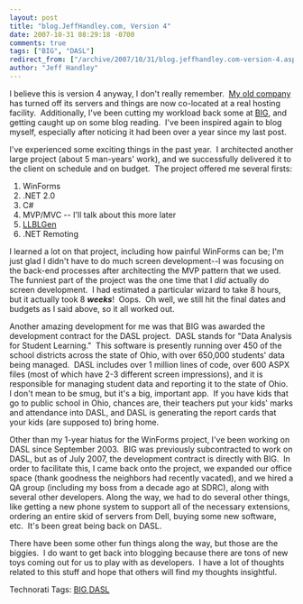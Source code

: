 ```yaml
---
layout: post
title: "blog.JeffHandley.com, Version 4"
date: 2007-10-31 08:29:18 -0700
comments: true
tags: ["BIG", "DASL"]
redirect_from: ["/archive/2007/10/31/blog.jeffhandley.com-version-4.aspx/"]
author: "Jeff Handley"
---
```

<!-- more -->
<p>I believe this is version 4 anyway, I don't really remember.  <a href="http://WeDoWebStuff.com" target="_blank">My old company</a> has turned off its servers and things are now co-located at a real hosting facility.  Additionally, I've been cutting my workload back some at <a href="http://www.bigsolutions.com" target="_blank">BIG</a>, and getting caught up on some blog reading.  I've been inspired again to blog myself, especially after noticing it had been over a year since my last post.</p>  <p>I've experienced some exciting things in the past year.  I architected another large project (about 5 man-years' work), and we successfully delivered it to the client on schedule and on budget.  The project offered me several firsts:</p>  <ol>   <li>WinForms </li>  <li>.NET 2.0 </li>  <li>C# </li>  <li>MVP/MVC -- I'll talk about this more later </li>  <li><a href="http://www.llblgen.com" target="_blank">LLBLGen</a> </li>  <li>.NET Remoting </li> </ol>  <p>I learned a lot on that project, including how painful WinForms can be; I'm just glad I didn't have to do much screen development--I was focusing on the back-end processes after architecting the MVP pattern that we used.  The funniest part of the project was the one time that I <em>did</em> actually do screen development.  I had estimated a particular wizard to take 8 hours, but it actually took 8 <strong><em>weeks</em></strong>!  Oops.  Oh well, we still hit the final dates and budgets as I said above, so it all worked out.</p>  <p>Another amazing development for me was that BIG was awarded the development contract for the DASL project.  DASL stands for "Data Analysis for Student Learning."  This software is presently running over 450 of the school districts across the state of Ohio, with over 650,000 students' data being managed.  DASL includes over 1 million lines of code, over 600 ASPX files (most of which have 2-3 different screen impressions), and it is responsible for managing student data and reporting it to the state of Ohio.  I don't mean to be smug, but it's a big, important app.  If you have kids that go to public school in Ohio, chances are, their teachers put your kids' marks and attendance into DASL, and DASL is generating the report cards that your kids (are supposed to) bring home.</p>  <p>Other than my 1-year hiatus for the WinForms project, I've been working on DASL since September 2003.  BIG was previously subcontracted to work on DASL, but as of July 2007, the development contract is directly with BIG.  In order to facilitate this, I came back onto the project, we expanded our office space (thank goodness the neighbors had recently vacated), and we hired a QA group (including my boss from a decade ago at SDRC), along with several other developers. Along the way, we had to do several other things, like getting a new phone system to support all of the necessary extensions, ordering an entire skid of servers from Dell, buying some new software, etc.  It's been great being back on DASL.</p>  <p>There have been some other fun things along the way, but those are the biggies.  I do want to get back into blogging because there are tons of new toys coming out for us to play with as developers.  I have a lot of thoughts related to this stuff and hope that others will find my thoughts insightful.</p>  <div style="padding-bottom: 0px; margin: 0px; padding-left: 0px; padding-right: 0px; display: inline; float: none; padding-top: 0px" id="scid:0767317B-992E-4b12-91E0-4F059A8CECA8:5d658af1-aa07-4283-bee3-522540e5d39c" class="wlWriterEditableSmartContent">Technorati Tags: <a href="http://technorati.com/tags/BIG" rel="tag">BIG</a>,<a href="http://technorati.com/tags/DASL" rel="tag">DASL</a></div>

